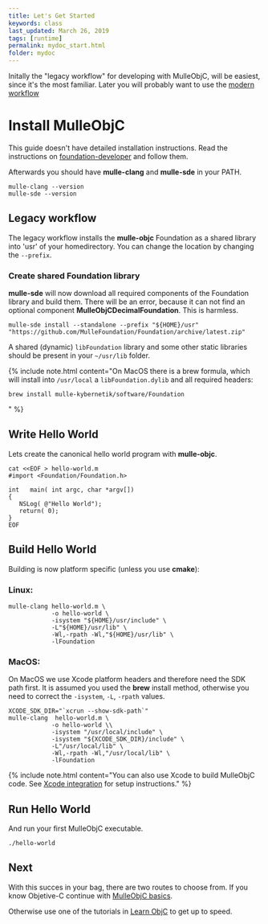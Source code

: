 ```yaml
---
title: Let's Get Started
keywords: class
last_updated: March 26, 2019
tags: [runtime]
permalink: mydoc_start.html
folder: mydoc
---
```


Initally the "legacy workflow" for developing with MulleObjC, will be easiest,
since it's the most familiar. Later you will probably want to use the
[modern workflow](mydoc_modern.html)


# Install MulleObjC

This guide doesn't have detailed installation instructions. Read the
instructions on
[foundation-developer](https://github.com/MulleFoundation/foundation-developer)
and follow them.

Afterwards you should have **mulle-clang** and **mulle-sde** in your PATH.

```
mulle-clang --version
mulle-sde --version
```


## Legacy workflow

The legacy workflow installs the **mulle-objc** Foundation as a shared library
into 'usr' of your homedirectory. You can change the location by changing the
`--prefix`.

### Create shared Foundation library

**mulle-sde** will now download all required components of the Foundation
library and build them. There will be an error, because it can not find an
optional component **MulleObjCDecimalFoundation**. This is harmless.


``` console
mulle-sde install --standalone --prefix "${HOME}/usr" "https://github.com/MulleFoundation/Foundation/archive/latest.zip"
```

A shared (dynamic) `libFoundation` library and some other static libraries
should be present in your `~/usr/lib`  folder.


{% include note.html content="On MacOS there is a brew formula, which will
install into `/usr/local` a `libFoundation.dylib` and all required headers:

```
brew install mulle-kybernetik/software/Foundation
```
" %}



## Write Hello World

Lets create the canonical hello world program with **mulle-objc**.

```
cat <<EOF > hello-world.m
#import <Foundation/Foundation.h>

int   main( int argc, char *argv[])
{
   NSLog( @"Hello World");
   return( 0);
}
EOF
```

## Build Hello World

Building is now platform specific (unless you use **cmake**):

### Linux:

``` console
mulle-clang hello-world.m \
            -o hello-world \
            -isystem "${HOME}/usr/include" \
            -L"${HOME}/usr/lib" \
            -Wl,-rpath -Wl,"${HOME}/usr/lib" \
            -lFoundation
```


### MacOS:

On MacOS we use Xcode platform headers and therefore need the SDK path first.
It is assumed you used the **brew** install method, otherwise you need to
correct the `-isystem`, `-L`, `-rpath` values.

``` console
XCODE_SDK_DIR="`xcrun --show-sdk-path`"
mulle-clang  hello-world.m \
            -o hello-world \\
            -isystem "/usr/local/include" \
            -isystem "${XCODE_SDK_DIR}/include" \
            -L"/usr/local/lib" \
            -Wl,-rpath -Wl,"/usr/local/lib" \
            -lFoundation
```

{% include note.html content="You can also use Xcode to build MulleObjC
code. See [Xcode integration](//github.com/mulle-objc/mulle-objc-developer/wiki/Xcode-integration) for setup instructions." %}


## Run Hello World

And run your first MulleObjC executable.

``` console
./hello-world
```


## Next

With this succes in your bag, there are two routes to choose from. If you know
Objetive-C continue with [MulleObjC basics](mydoc_basics.html).

Otherwise use one of the tutorials in [Learn ObjC](mydoc_links.html) to get
up to speed.

